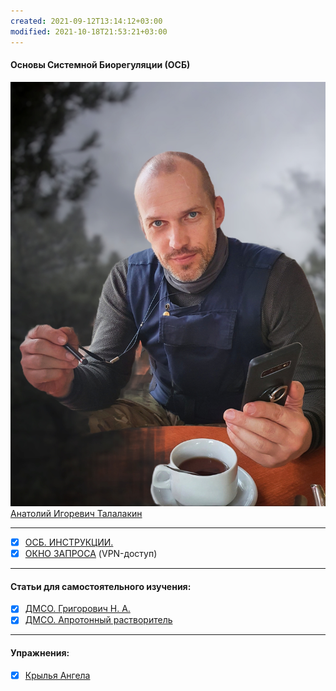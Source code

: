 ```yaml
---
created: 2021-09-12T13:14:12+03:00
modified: 2021-10-18T21:53:21+03:00
---
```


#### Основы Системной Биорегуляции (ОСБ)  
![](!AIT.jpg)   
[Анатолий Игоревич Талалакин](!AI_Talalakin.md)  
***  
- [x] [ОСБ. ИНСТРУКЦИИ.](!0SB_Instructio.md) 
- [x] [ОКНО ЗАПРОСА](http://mductor.weebly.com/a.html) (VPN-доступ)    
***
#### Статьи для самостоятельного изучения:
- [x] [ДМСО. Григорович Н. А.](DMSO_NANO.md)   
- [x] [ДМСО. Апротонный растворитель](DMSO_APROTON.md)
***
#### Упражнения:  
- [x] [Крылья Ангела](U__Krylia_Angela.md)
